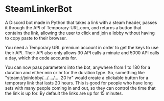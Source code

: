 # SteamLinkerBot
A Discord bot made in Python that takes a link with a steam header, passes it through the API of Temporary-URL.com, and returns a button that contains the link, allowing the user to click and join a lobby without having to copy paste to their browser.

You need a Temporary URL premium account in order to get the keys to use their API. Their API also only allows 30 API calls a minute and 5000 API calls a day, which the code accounts for.

You can now pass parameters into the bot, anywhere from 1 to 180 for a duration and either min or hr for the duration type. So, something like "steam://joinlobby/.../..../.... 20 hr" would create a clickable button for a temporary link that lasts 20 hours. This is good for people who have long sets with many people coming in and out, so they can control the time that the link is up for. By default the links are up for 15 minutes.
